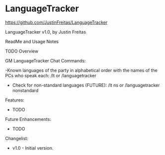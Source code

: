 # LanguageTracker

https://github.com/JustinFreitas/LanguageTracker

LanguageTracker v1.0, by Justin Freitas

ReadMe and Usage Notes

TODO Overview

GM LanguageTracker Chat Commands:

-Known languages of the party in alphabetical order with the names of the PCs who speak each:
/lt
or
/languagetracker

- Check for non-standard languages (FUTURE):
/lt ns
or
/languagetracker nonstandard

Features:
- TODO

Future Enhancements:
- TODO


Changelist:
- v1.0 - Initial version.
